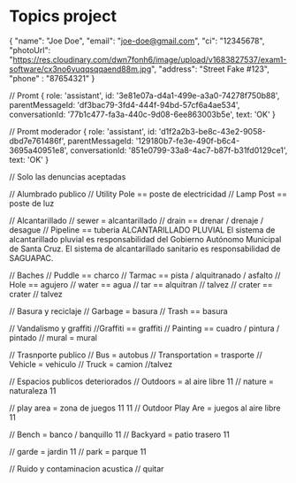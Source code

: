 # Topics project

{
  "name": "Joe Doe",
  "email": "joe-doe@gmail.com",
  "ci": "12345678",
  "photoUrl": "https://res.cloudinary.com/dwn7fonh6/image/upload/v1683827537/exam1-software/cx3no6vuqqsqqaend88m.jpg",
  "address": "Street Fake #123",
  "phone" : "87654321"
}

// Promt 
{
  role: 'assistant',
  id: '3e81e07a-d4a1-499e-a3a0-74278f750b88',
  parentMessageId: 'df3bac79-3fd4-444f-94bd-57cf6a4ae534',
  conversationId: '77b1c477-fa3a-440c-9d08-6ee863003b5e',
  text: 'OK'
}

// Promt moderador
{
  role: 'assistant',
  id: 'd1f2a2b3-be8c-43e2-9058-dbd7e761486f',
  parentMessageId: '129180b7-fe3e-490f-b6c4-3695a40951e8',
  conversationId: '851e0799-33a8-4ac7-b87f-b31fd0129ce1',
  text: 'OK'
}

// Solo las denuncias aceptadas

// Alumbrado publico 
// Utility Pole == poste de electricidad
// Lamp Post == poste de luz

// Alcantarillado
// sewer = alcantarillado
// drain == drenar / drenaje / desague
// Pipeline == tuberia
ALCANTARILLADO PLUVIAL
El sistema de alcantarillado pluvial es responsabilidad del Gobierno Autónomo Municipal de Santa Cruz. 
El sistema de alcantarillado sanitario es responsabilidad de SAGUAPAC.

// Baches
// Puddle == charco
// Tarmac == pista / alquitranado / asfalto
// Hole == agujero
// water == agua
// tar == alquitran // talvez
// crater == crater // talvez

// Basura y reciclaje
// Garbage = basura
// Trash == basura

// Vandalismo y graffiti
//Graffiti == graffiti
// Painting == cuadro / pintura / pintado
// mural = mural

// Trasnporte publico
// Bus = autobus
// Transportation = trasporte
// Vehicle = vehiculo
// Truck = camion //talvez

// Espacios publicos deteriorados
// Outdoors = al aire libre 11
// nature = naturaleza 11

// play area = zona de juegos 11 11
// Outdoor Play Are = juegos al aire libre 11

// Bench = banco / banquillo 11
// Backyard = patio trasero 11

// garde = jardin 11
// park = parque 11

// Ruido y contaminacion acustica // quitar